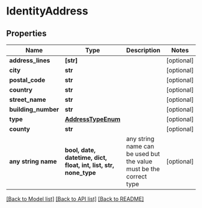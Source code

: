 # IdentityAddress


## Properties
Name | Type | Description | Notes
------------ | ------------- | ------------- | -------------
**address_lines** | **[str]** |  | [optional] 
**city** | **str** |  | [optional] 
**postal_code** | **str** |  | [optional] 
**country** | **str** |  | [optional] 
**street_name** | **str** |  | [optional] 
**building_number** | **str** |  | [optional] 
**type** | [**AddressTypeEnum**](AddressTypeEnum.md) |  | [optional] 
**county** | **str** |  | [optional] 
**any string name** | **bool, date, datetime, dict, float, int, list, str, none_type** | any string name can be used but the value must be the correct type | [optional]

[[Back to Model list]](../README.md#documentation-for-models) [[Back to API list]](../README.md#documentation-for-api-endpoints) [[Back to README]](../README.md)


